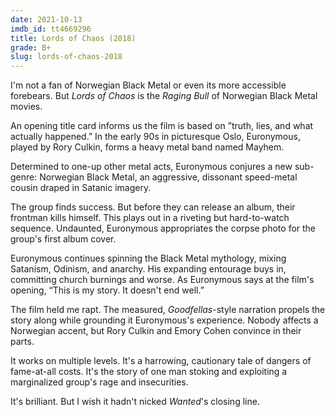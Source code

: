 ```yaml
---
date: 2021-10-13
imdb_id: tt4669296
title: Lords of Chaos (2018)
grade: B+
slug: lords-of-chaos-2018
---
```


I'm not a fan of Norwegian Black Metal or even its more accessible forebears. But _Lords of Chaos_ is the <span data-imdb-id="tt0081398">_Raging Bull_</span> of Norwegian Black Metal movies.

<!-- end -->

An opening title card informs us the film is based on ”truth, lies, and what actually happened.” In the early 90s in picturesque Oslo, Euronymous, played by Rory Culkin, forms a heavy metal band named Mayhem.

Determined to one-up other metal acts, Euronymous conjures a new sub-genre: Norwegian Black Metal, an aggressive, dissonant speed-metal cousin draped in Satanic imagery.

The group finds success. But before they can release an album, their frontman kills himself. This plays out in a riveting but hard-to-watch sequence. Undaunted, Euronymous appropriates the corpse photo for the group's first album cover.

Euronymous continues spinning the Black Metal mythology, mixing Satanism, Odinism, and anarchy. His expanding entourage buys in, committing church burnings and worse. As Euronymous says at the film's opening, “This is my story. It doesn't end well.”

The film held me rapt. The measured, <span data-imdb-id="tt0099685">_Goodfellas_</span>-style narration propels the story along while grounding it Euronymous's experience. Nobody affects a Norwegian accent, but Rory Culkin and Emory Cohen convince in their parts.

It works on multiple levels. It's a harrowing, cautionary tale of dangers of fame-at-all costs. It's the story of one man stoking and exploiting a marginalized group's rage and insecurities.

It's brilliant. But I wish it hadn't nicked <span data-imdb-id="tt0493464">_Wanted_</span>'s closing line.